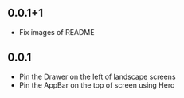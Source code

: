 ## 0.0.1+1

* Fix images of README

## 0.0.1

* Pin the Drawer on the left of landscape screens
* Pin the AppBar on the top of screen using Hero